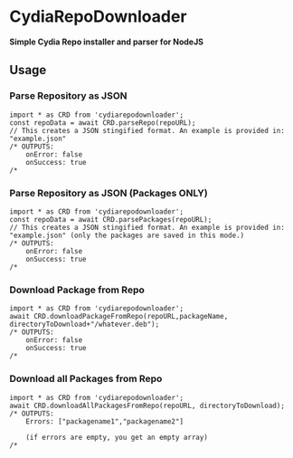 # CydiaRepoDownloader
**Simple Cydia Repo installer and parser for NodeJS**

## Usage

### Parse Repository as JSON

    import * as CRD from 'cydiarepodownloader';
    const repoData = await CRD.parseRepo(repoURL);
    // This creates a JSON stingified format. An example is provided in: "example.json"
    /* OUTPUTS:
        onError: false
        onSuccess: true
    /*

### Parse Repository as JSON (Packages ONLY)

    import * as CRD from 'cydiarepodownloader';
    const repoData = await CRD.parsePackages(repoURL);
    // This creates a JSON stingified format. An example is provided in: "example.json" (only the packages are saved in this mode.)
    /* OUTPUTS:
        onError: false
        onSuccess: true
    /*


### Download Package from Repo

    import * as CRD from 'cydiarepodownloader';
    await CRD.downloadPackageFromRepo(repoURL,packageName, directoryToDownload+"/whatever.deb");
    /* OUTPUTS:
        onError: false
        onSuccess: true
    /*

### Download all Packages from Repo

    import * as CRD from 'cydiarepodownloader';
    await CRD.downloadAllPackagesFromRepo(repoURL, directoryToDownload);
    /* OUTPUTS:
        Errors: ["packagename1","packagename2"]

        (if errors are empty, you get an empty array)
    /*
